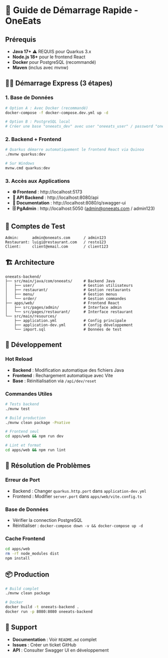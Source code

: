 # 🚀 Guide de Démarrage Rapide - OneEats

## Prérequis

- **Java 17+** ⚠️ REQUIS pour Quarkus 3.x
- **Node.js 18+** pour le frontend React
- **Docker** pour PostgreSQL (recommandé)
- **Maven** (inclus avec mvnw)

## 🏃‍♂️ Démarrage Express (3 étapes)

### 1. Base de Données
```bash
# Option A : Avec Docker (recommandé)
docker-compose -f docker-compose.dev.yml up -d

# Option B : PostgreSQL local
# Créer une base "oneeats_dev" avec user "oneeats_user" / password "oneeats_password"
```

### 2. Backend + Frontend
```bash
# Quarkus démarre automatiquement le frontend React via Quinoa
./mvnw quarkus:dev

# Sur Windows
mvnw.cmd quarkus:dev
```

### 3. Accès aux Applications

- **🌐 Frontend** : http://localhost:5173
- **🔧 API Backend** : http://localhost:8080/api
- **📖 Documentation** : http://localhost:8080/q/swagger-ui
- **🗄️ PgAdmin** : http://localhost:5050 (admin@oneeats.com / admin123)

## 👤 Comptes de Test

```
Admin:      admin@oneeats.com      / admin123
Restaurant: luigi@restaurant.com   / resto123
Client:     client@email.com       / client123
```

## 🏗️ Architecture

```
oneeats-backend/
├── src/main/java/com/oneeats/     # Backend Java
│   ├── user/                      # Gestion utilisateurs
│   ├── restaurant/                # Gestion restaurants
│   ├── menu/                      # Gestion menus
│   └── order/                     # Gestion commandes
├── apps/web/                      # Frontend React
│   ├── src/pages/admin/           # Interface admin
│   └── src/pages/restaurant/      # Interface restaurant
└── src/main/resources/
    ├── application.yml            # Config principale
    ├── application-dev.yml        # Config développement
    └── import.sql                 # Données de test
```

## 🔧 Développement

### Hot Reload
- **Backend** : Modification automatique des fichiers Java
- **Frontend** : Rechargement automatique avec Vite
- **Base** : Réinitialisation via `/api/dev/reset`

### Commandes Utiles
```bash
# Tests backend
./mvnw test

# Build production
./mvnw clean package -Pnative

# Frontend seul
cd apps/web && npm run dev

# Lint et format
cd apps/web && npm run lint
```

## 🐛 Résolution de Problèmes

### Erreur de Port
- Backend : Changer `quarkus.http.port` dans `application-dev.yml`
- Frontend : Modifier `server.port` dans `apps/web/vite.config.ts`

### Base de Données
- Vérifier la connection PostgreSQL
- Réinitialiser : `docker-compose down -v && docker-compose up -d`

### Cache Frontend
```bash
cd apps/web
rm -rf node_modules dist
npm install
```

## 📦 Production

```bash
# Build complet
./mvnw clean package

# Docker
docker build -t oneeats-backend .
docker run -p 8080:8080 oneeats-backend
```

## 🤝 Support

- **Documentation** : Voir `README.md` complet
- **Issues** : Créer un ticket GitHub
- **API** : Consulter Swagger UI en développement